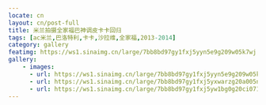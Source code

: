 ```yaml
---
locate: cn
layout: cn/post-full
title: 米兰拍摄全家福巴神调皮卡卡回归
tags: [ac米兰,巴洛特利,卡卡,沙拉维,全家福,2013-2014]
category: gallery
featimg: https://ws1.sinaimg.cn/large/7bb8bd97gy1fxj5yyn5e9g209w05k7wj.gif
gallery:
    - images:
      - url: https://ws1.sinaimg.cn/large/7bb8bd97gy1fxj5yyn5e9g209w05k7wj.gif
      - url: https://ws1.sinaimg.cn/large/7bb8bd97gy1fxj5yxwarzg20a005nnpf.gif
      - url: https://ws1.sinaimg.cn/large/7bb8bd97gy1fxj5yw1bg0g20ci071u0x.gif
---
```

